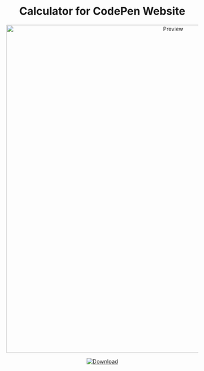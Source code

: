 <h1 align="center">Calculator for CodePen Website</h1>
<p align="center">
  <img alt="Preview" width="860" alt="preview" src="https://cdn.discordapp.com/attachments/882708337219739701/885212166695837767/unknown.png">
<p align="center">
<p align="center">
  <a href="https://betterdiscord.a  pp/Download?id=362"> <img alt="Download" src="https://img.shields.io/badge/Download-yellowgreen?style=plastic&logo=github"></a></p>
